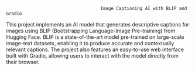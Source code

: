                                         Image Captioning AI with BLIP and Gradio            
                
This project implements an AI model that generates descriptive captions for images using BLIP (Bootstrapping Language-Image Pre-training) from Hugging Face. 
BLIP is a state-of-the-art model pre-trained on large-scale image-text datasets, 
enabling it to produce accurate and contextually relevant captions. 
The project also features an easy-to-use web interface built with Gradio, allowing users to interact with the model directly from their browser.
